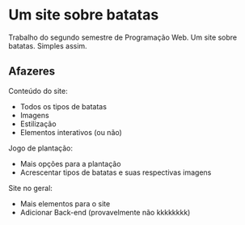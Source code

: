 
# Um site sobre batatas
Trabalho do segundo semestre de Programação Web.
Um site sobre batatas.
Simples assim.

## Afazeres
Conteúdo do site:

 - Todos os tipos de batatas
 - Imagens
 - Estilização
 - Elementos interativos (ou não)

Jogo de plantação:
 - Mais opções para a plantação
 - Acrescentar tipos de batatas e suas respectivas imagens

 Site no geral:

 - Mais elementos para o site
 - Adicionar Back-end (provavelmente não kkkkkkkk)
